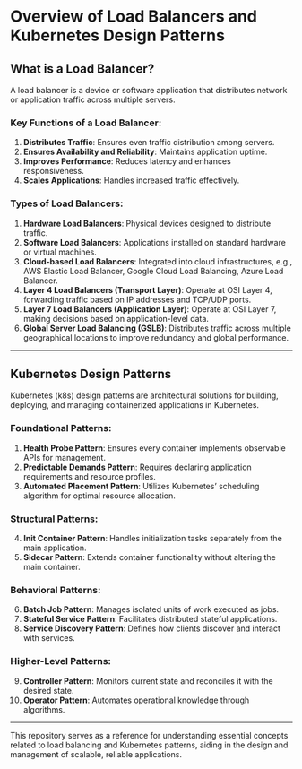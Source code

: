 # Overview of Load Balancers and Kubernetes Design Patterns

## What is a Load Balancer?
A load balancer is a device or software application that distributes network or application traffic across multiple servers. 

### Key Functions of a Load Balancer:
1. **Distributes Traffic**: Ensures even traffic distribution among servers.
2. **Ensures Availability and Reliability**: Maintains application uptime.
3. **Improves Performance**: Reduces latency and enhances responsiveness.
4. **Scales Applications**: Handles increased traffic effectively.

### Types of Load Balancers:
1. **Hardware Load Balancers**: Physical devices designed to distribute traffic.
2. **Software Load Balancers**: Applications installed on standard hardware or virtual machines.
3. **Cloud-based Load Balancers**: Integrated into cloud infrastructures, e.g., AWS Elastic Load Balancer, Google Cloud Load Balancing, Azure Load Balancer.
4. **Layer 4 Load Balancers (Transport Layer)**: Operate at OSI Layer 4, forwarding traffic based on IP addresses and TCP/UDP ports.
5. **Layer 7 Load Balancers (Application Layer)**: Operate at OSI Layer 7, making decisions based on application-level data.
6. **Global Server Load Balancing (GSLB)**: Distributes traffic across multiple geographical locations to improve redundancy and global performance.

---

## Kubernetes Design Patterns
Kubernetes (k8s) design patterns are architectural solutions for building, deploying, and managing containerized applications in Kubernetes.

### Foundational Patterns:
1. **Health Probe Pattern**: Ensures every container implements observable APIs for management.
2. **Predictable Demands Pattern**: Requires declaring application requirements and resource profiles.
3. **Automated Placement Pattern**: Utilizes Kubernetes’ scheduling algorithm for optimal resource allocation.

### Structural Patterns:
4. **Init Container Pattern**: Handles initialization tasks separately from the main application.
5. **Sidecar Pattern**: Extends container functionality without altering the main container.

### Behavioral Patterns:
6. **Batch Job Pattern**: Manages isolated units of work executed as jobs.
7. **Stateful Service Pattern**: Facilitates distributed stateful applications.
8. **Service Discovery Pattern**: Defines how clients discover and interact with services.

### Higher-Level Patterns:
9. **Controller Pattern**: Monitors current state and reconciles it with the desired state.
10. **Operator Pattern**: Automates operational knowledge through algorithms.

---

This repository serves as a reference for understanding essential concepts related to load balancing and Kubernetes patterns, aiding in the design and management of scalable, reliable applications.

